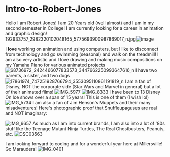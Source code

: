 # Intro-to-Robert-Jones
Hello I am Robert Jones! I am 20 Years old (well almost) and I am in my second semester in College! I am currently looking for a career in animation and graphic design! 
192933757_2982320102048165_5775693900987869017_n.jpg![image](https://user-images.githubusercontent.com/98345898/151428701-0c8084ad-8bd4-4c00-9ef4-b444dd3bd81b.png)

I **love** working on animation and using computers, but I like to
disconnect from technology and go swimming (seasonal) and walk on the treadmill! I am also very artistic and I love drawing and making music compositions on my
Yamaha Piano for various animated projects![68736972_2424466077833573_3447662250993647616_n](https://user-images.githubusercontent.com/98345898/151428450-37368617-cef0-4988-a5eb-5fb748e1348f.jpg)
I have two parents, a sister, and two dogs
![17861974_747251928766794_3553095110861191819_n](https://user-images.githubusercontent.com/98345898/151431680-18dc4daf-fbeb-4113-8086-aabc1511b024.jpg)
I am a fan of Disney, NOT the corporate side (Star Wars and Marvel in general) but a lot of their animated films!
![IMG_5977](https://user-images.githubusercontent.com/98345898/151432092-00a6de3f-17c5-41ca-8be4-b93263748551.JPG)
![IMG_8333](https://user-images.githubusercontent.com/98345898/151432248-856f0e24-66c9-4a5e-93c3-efdc83c28657.JPG)
I have been to 13 Disney On Ice shows over a span of 15 years! This is one of them (I wish lol)
![IMG_5734](https://user-images.githubusercontent.com/98345898/151428054-4bc4c254-00b2-4c4f-93cf-4df222fb4658.jpg)
I am also a fan of Jim Henson's Muppets and their many misadventures! Here's photographic proof that Snuffleupaguses are real and NOT imaginary:

![IMG_6657](https://user-images.githubusercontent.com/98345898/151428263-593818c8-29fb-49a4-8134-b81991b42c1b.jpg)
As much as I am into current brands, I am also into a lot of '80s stuff like the Teenage Mutant Ninja Turtles, The Real Ghostbusters, Peanuts, etc.
![DSC03563](https://user-images.githubusercontent.com/98345898/151430983-026414c2-bc8b-4b93-94dc-140d5273a5df.JPG)

I am looking forward to coding and for a wonderful year here at Millersville! Go Marauders!
![IMG_0401](https://user-images.githubusercontent.com/98345898/151431518-e84e3a61-ff29-4752-89d7-12b43113c0ca.jpg)

